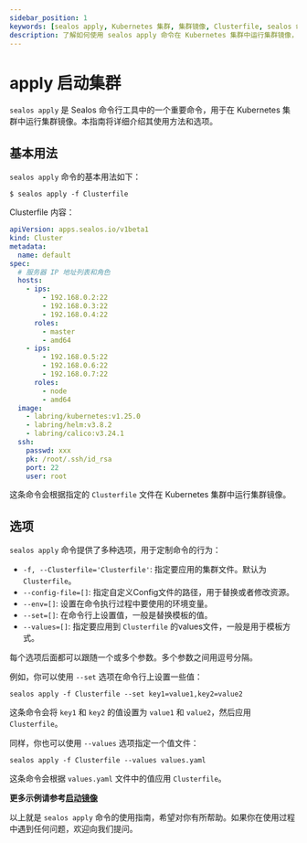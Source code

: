 ```yaml
---
sidebar_position: 1
keywords: [sealos apply, Kubernetes 集群, 集群镜像, Clusterfile, sealos 命令]
description: 了解如何使用 sealos apply 命令在 Kubernetes 集群中运行集群镜像，详细介绍基本用法和选项设置。
---
```


# apply 启动集群

`sealos apply` 是 Sealos 命令行工具中的一个重要命令，用于在 Kubernetes 集群中运行集群镜像。本指南将详细介绍其使用方法和选项。

## 基本用法

`sealos apply` 命令的基本用法如下：

```shell
$ sealos apply -f Clusterfile
```

Clusterfile 内容：

```yaml
apiVersion: apps.sealos.io/v1beta1
kind: Cluster
metadata:
  name: default
spec:
  # 服务器 IP 地址列表和角色
  hosts:
    - ips:
        - 192.168.0.2:22
        - 192.168.0.3:22
        - 192.168.0.4:22
      roles:
        - master
        - amd64
    - ips:
        - 192.168.0.5:22
        - 192.168.0.6:22
        - 192.168.0.7:22
      roles:
        - node
        - amd64
  image:
    - labring/kubernetes:v1.25.0
    - labring/helm:v3.8.2
    - labring/calico:v3.24.1
  ssh:
    passwd: xxx
    pk: /root/.ssh/id_rsa
    port: 22
    user: root
```

这条命令会根据指定的 `Clusterfile` 文件在 Kubernetes 集群中运行集群镜像。

## 选项

`sealos apply` 命令提供了多种选项，用于定制命令的行为：

- `-f, --Clusterfile='Clusterfile'`: 指定要应用的集群文件。默认为 `Clusterfile`。
- `--config-file=[]`: 指定自定义Config文件的路径，用于替换或者修改资源。
- `--env=[]`: 设置在命令执行过程中要使用的环境变量。
- `--set=[]`: 在命令行上设置值，一般是替换模板的值。
- `--values=[]`: 指定要应用到 `Clusterfile` 的values文件，一般是用于模板方式。

每个选项后面都可以跟随一个或多个参数。多个参数之间用逗号分隔。

例如，你可以使用 `--set` 选项在命令行上设置一些值：

```shell
sealos apply -f Clusterfile --set key1=value1,key2=value2
```

这条命令会将 `key1` 和 `key2` 的值设置为 `value1` 和 `value2`，然后应用 `Clusterfile`。

同样，你也可以使用 `--values` 选项指定一个值文件：

```shell
sealos apply -f Clusterfile --values values.yaml
```

这条命令会根据 `values.yaml` 文件中的值应用 `Clusterfile`。

**更多示例请参考[启动镜像](/self-hosting/lifecycle-management/operations/run-cluster/)**

以上就是 `sealos apply` 命令的使用指南，希望对你有所帮助。如果你在使用过程中遇到任何问题，欢迎向我们提问。
